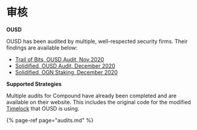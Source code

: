 # 审核

**OUSD**

OUSD has been audited by multiple, well-respected security firms. Their findings are available below:

* [Trail of Bits, OUSD Audit, Nov 2020](https://drive.google.com/file/d/1yUgiBYOhSuF3m7lKXQjhAB18vxTZbE9E/view?usp=sharing)
* [Solidified, OUSD Audit, December 2020](https://drive.google.com/file/d/1O7OVHPtyjwdrbaUMqq2-7GU0kqHP65nK/view?usp=sharing)
* [Solidified, OGN Staking, December 2020](https://drive.google.com/file/d/19qoBPAebyUSbxAKw1Acd1O_aNUm_r64d/view?usp=sharing)

**Supported Strategies**

Multiple audits for Compound have already been completed and are available on their website. This includes the original code for the modified [Timelock](../smart-contracts/api/timelock.md) that OUSD is using.

{% page-ref page="audits.md" %}





